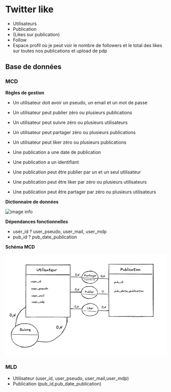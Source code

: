 # Twitter like

- Utilisateurs
- Publication
- (Likes sur publication)
- Follow
- Espace profil où je peut voir le nombre de followers et le total des likes sur toutes nos publications et upload de pdp

## Base de données
### MCD
**Règles de gestion** 
- Un utilisateur doit avoir un pseudo, un email et un mot de passe 
- Un utilisateur peut publier zéro ou plusieurs publications
- Un utilisateur peut suivre zéro ou plusieurs utilisateurs
- Un utilisateur peut partager zéro ou plusieurs publications
- Un utilisateur peut liker zéro ou plusieurs publications

- Une publication a une date de publication
- Une publication a un identifiant 
- Une publication peut être publier par un et un seul utilisateur
- Une publication peut être liker par zéro ou plusieurs utilisateurs
- Une publication peut être partager par zéro ou plusieurs utilisateurs 

**Dictionnaire de données**

![image info](img/Dictionnaire_de_données.png)

**Dépendances fonctionnelles**
- user_id ? user_pseudo, user_mail, user_mdp
- pub_id ? pub_date_publication

**Schéma MCD**

![image info](img/Schéma_MCD.png)

### MLD
- Utilisateur (user_id, user_pseudo, user_mail,user_mdp)
- Publication (pub_id,pub_date_publication)
